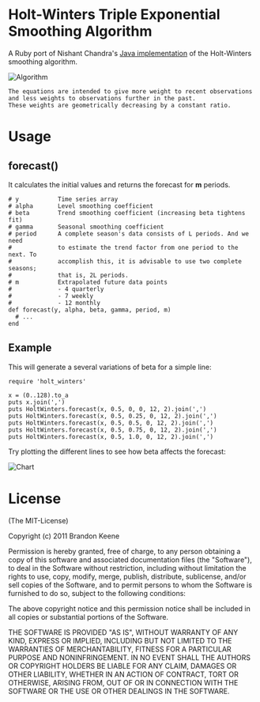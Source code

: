 # Holt-Winters Triple Exponential Smoothing Algorithm

A Ruby port of Nishant Chandra's 
[Java implementation](http://n-chandra.blogspot.com/2011/04/holt-winters-triple-exponential.html) 
of the Holt-Winters smoothing algorithm.

![Algorithm](http://www.itl.nist.gov/div898/handbook/pmc/section4/eqns/ts26.gif)

    The equations are intended to give more weight to recent observations and less weights to observations further in the past.
    These weights are geometrically decreasing by a constant ratio.
    
# Usage

## forecast()

It calculates the initial values and returns the forecast for __m__ periods.

    # y           Time series array
    # alpha       Level smoothing coefficient
    # beta        Trend smoothing coefficient (increasing beta tightens fit)
    # gamma       Seasonal smoothing coefficient
    # period      A complete season's data consists of L periods. And we need
    #             to estimate the trend factor from one period to the next. To
    #             accomplish this, it is advisable to use two complete seasons;
    #             that is, 2L periods.  
    # m           Extrapolated future data points
    #             - 4 quarterly
    #             - 7 weekly
    #             - 12 monthly
    def forecast(y, alpha, beta, gamma, period, m)
      # ...
    end


## Example

This will generate a several variations of beta for a simple line:

    require 'holt_winters'
    
    x = (0..128).to_a
    puts x.join(',')
    puts HoltWinters.forecast(x, 0.5, 0, 0, 12, 2).join(',')
    puts HoltWinters.forecast(x, 0.5, 0.25, 0, 12, 2).join(',')
    puts HoltWinters.forecast(x, 0.5, 0.5, 0, 12, 2).join(',')
    puts HoltWinters.forecast(x, 0.5, 0.75, 0, 12, 2).join(',')
    puts HoltWinters.forecast(x, 0.5, 1.0, 0, 12, 2).join(',')

Try plotting the different lines to see how beta affects the forecast:

![Chart](http://www.itl.nist.gov/div898/handbook/pmc/section4/gifs/tseries6.gif)

# License

(The MIT-License)

Copyright (c) 2011 Brandon Keene

Permission is hereby granted, free of charge, to any person obtaining
a copy of this software and associated documentation files (the
"Software"), to deal in the Software without restriction, including
without limitation the rights to use, copy, modify, merge, publish,
distribute, sublicense, and/or sell copies of the Software, and to
permit persons to whom the Software is furnished to do so, subject to
the following conditions:

The above copyright notice and this permission notice shall be
included in all copies or substantial portions of the Software.

THE SOFTWARE IS PROVIDED "AS IS", WITHOUT WARRANTY OF ANY KIND,
EXPRESS OR IMPLIED, INCLUDING BUT NOT LIMITED TO THE WARRANTIES OF
MERCHANTABILITY, FITNESS FOR A PARTICULAR PURPOSE AND
NONINFRINGEMENT. IN NO EVENT SHALL THE AUTHORS OR COPYRIGHT HOLDERS BE
LIABLE FOR ANY CLAIM, DAMAGES OR OTHER LIABILITY, WHETHER IN AN ACTION
OF CONTRACT, TORT OR OTHERWISE, ARISING FROM, OUT OF OR IN CONNECTION
WITH THE SOFTWARE OR THE USE OR OTHER DEALINGS IN THE SOFTWARE.
